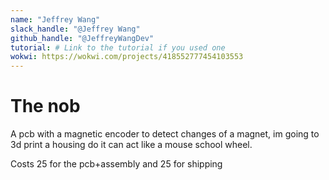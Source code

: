 ```yaml
---
name: "Jeffrey Wang"
slack_handle: "@Jeffrey Wang"
github_handle: "@JeffreyWangDev"
tutorial: # Link to the tutorial if you used one
wokwi: https://wokwi.com/projects/418552777454103553
---
```

# The nob

A pcb with a magnetic encoder to detect changes of a magnet, im going to 3d print a housing do it can act like a mouse school wheel.

Costs 25 for the pcb+assembly and 25 for shipping



